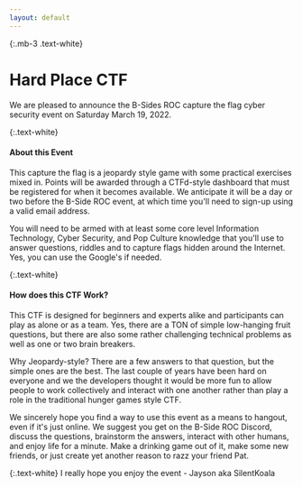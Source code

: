 ```yaml
---
layout: default
---
```


{:.mb-3 .text-white}
# Hard Place CTF

We are pleased to announce the B-Sides ROC capture the flag cyber security event on Saturday March 19, 2022.

{:.text-white}
#### About this Event 
This capture the flag is a jeopardy style game with some practical exercises mixed in. Points will be awarded through a 
CTFd-style dashboard that must be registered for when it becomes available. We anticipate it will be a day or two before
the B-Side ROC event, at which time you'll need to sign-up using a valid email address.

You will need to be armed with at least some core level Information Technology, Cyber Security, and Pop Culture
knowledge that you'll use to answer questions, riddles and to capture flags hidden around the Internet. Yes, you can use
the Google's if needed.

{:.text-white}
#### How does this CTF Work?
This CTF is designed for beginners and experts alike and participants can play as alone or as a team. Yes, there are a 
TON of simple low-hanging fruit questions, but there are also some rather challenging technical problems as well as one 
or two brain breakers.

Why Jeopardy-style? There are a few answers to that question, but the simple ones are the best. The last couple of years
have been hard on everyone and we the developers thought it would be more fun to allow people to work collectively and 
interact with one another rather than play a role in the traditional hunger games style CTF.

We sincerely hope you find a way to use this event as a means to hangout, even if it's just online. We suggest you get 
on the B-Side ROC Discord, discuss the questions, brainstorm the answers, interact with other humans, and enjoy life for
a minute. Make a drinking game out of it, make some new friends, or just create yet another reason to razz your friend 
Pat.

{:.text-white}
I really hope you enjoy the event -
Jayson aka SilentKoala
